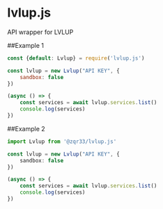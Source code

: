 # lvlup.js
API wrapper for LVLUP

##Example 1
```javascript
const {default: Lvlup} = require('lvlup.js')

const lvlup = new Lvlup("API KEY", {
    sandbox: false
})

(async () => {
    const services = await lvlup.services.list()
    console.log(services)
})
```

##Example 2
```typescript
import Lvlup from '@zqr33/lvlup.js'

const lvlup = new Lvlup("API KEY", {
    sandbox: false
})

(async () => {
    const services = await lvlup.services.list()
    console.log(services)
})
```